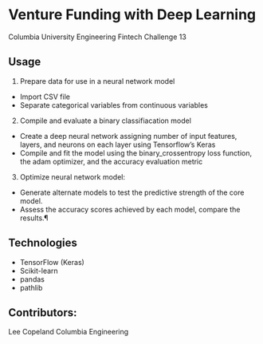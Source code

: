 # Venture Funding with Deep Learning
Columbia University Engineering
Fintech Challenge 13


## Usage

1) Prepare data for use in a neural network model
  - Import CSV file
  - Separate categorical variables from continuous variables

2) Compile and evaluate a binary classifiacation model
  - Create a deep neural network assigning number of input features, layers, and neurons on each layer using Tensorflow’s Keras
  - Compile and fit the model using the binary_crossentropy loss function, the adam optimizer, and the accuracy evaluation metric

3) Optimize neural network model:
  - Generate alternate models to test the predictive strength of the core model.
  - Assess the accuracy scores achieved by each model, compare the results.¶


## Technologies
  - TensorFlow (Keras)
  - Scikit-learn
  - pandas
  - pathlib


## Contributors:

Lee Copeland
Columbia Engineering
